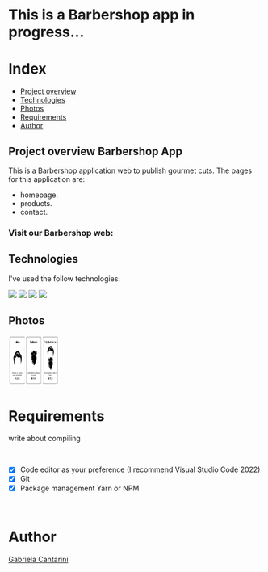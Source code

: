 # This is a Barbershop app in progress...

# Index

- [Project overview](#id01)
- [Technologies](#id02)
- [Photos](#id03)
- [Requirements](#id04)
- [Author](#id05)



## Project overview <a name="id01">Barbershop App</a>

This is a Barbershop application web to publish gourmet cuts. The pages for this application are:

- homepage.
- products.
- contact.

<h3>Visit our Barbershop web: <a href="https://barber-shop-amber.vercel.app/"></a></h3>

## Technologies <a name="#id02"></a>

I've used the follow technologies:<br/>

<code><img height="20" src="https://img.shields.io/badge/JavaScript-323330?style=for-the-badge&logo=javascript&logoColor=F7DF1E"></code>
<code><img height="20" src="https://img.shields.io/badge/HTML-239120?style=for-the-badge&logo=html5&logoColor=white"></code>
<code><img height="20" src="https://img.shields.io/badge/CSS-239120?&style=for-the-badge&logo=css3&logoColor=white"></code>
<code><img height="20" src="https://img.shields.io/badge/Git-F05032?style=for-the-badge&logo=git&logoColor=white"></code>



## Photos <a name="#id03"></a>
<code><img height="100" width="100" src="\img\custPrice.png"></code>



# Requirements <a name="id04"></a>
<p>write about compiling</p>


<br />

- [x] Code editor as your preference (I recommend Visual Studio Code 2022)
- [x] Git
- [x] Package management Yarn or NPM

<br />

# Author <a name="id05"></a>

<a href="https://www.linkedin.com/in/gabrielacantarini/">Gabriela Cantarini</a>